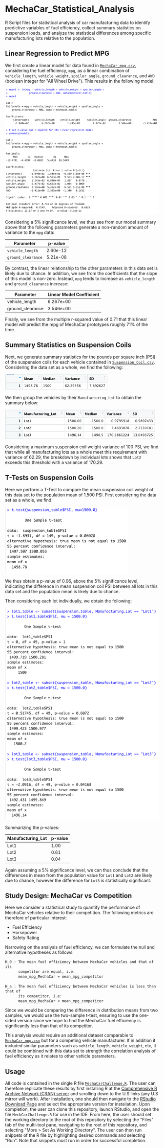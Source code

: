 # MechaCar_Statistical_Analysis
R Script files for statistical analysis of car manufacturing data to identify
predictive variables of fuel efficiency, collect summary statistics on
suspension loads, and analyze the statistical differences among specific
manufacturing lots relative to the population.
 
## Linear Regression to Predict MPG
We first create a linear model for data found in
[`MechaCar_mpg.csv`](Resources/MechaCar_mpg.csv), considering the fuel
efficiency, `mpg`, as a linear combination of `vehicle_length`,
`vehicle_weight`, `spoiler_angle`, `ground_clearance`, and `AWD` (boolean
integer for "All Wheel Drive"). This results in the following model:

![MPG Model](Images/mpg_model.png)

Considering a 5% significance level, we thus see from our model summary above
that the following parameters generate a non-random amount of variance to the
`mpg` data:

| Parameter          | p-value     |
| -----------        | ----------- |
| `vehicle_length`   | 2.60e-12    |
| `ground_clearance` | 5.21e-08    |

By contrast, the linear relationship to the other parameters in this data set
is likely due to chance. In addition, we see from the coefficients that the
slope of this model is non-zero. Instead, `mpg` tends to increase as
`vehicle_length` and `ground_clearance` increase:

| Parameter        | Linear Model Coefficient |
| -----------      | -----------              |
| vehicle_length   | 6.267e+00                |
| ground_clearance | 3.546e+00                |

Finally, we see from the multiple r-squared value of 0.71 that this linear
model will predict the mpg of MechaCar prototypes roughly 71% of the time.

## Summary Statistics on Suspension Coils
Next, we generate summary statistics for the pounds per square inch (PSI) of
the suspension coils for each vehicle contained in
[`Suspension_Coil.csv`](Resources/Suspension_Coil.csv). Considering the data
set as a whole, we find the following:

![Total Summary](Images/total_summary.png)

We then group the vehicles by their `Manufacturing_Lot` to obtain the summary
below:

![Lot Summary](Images/lot_summary.png)

Considering a maximum suspension coil weight variance of 100 PSI, we find that
while all manufacturing lots as a whole meet this requirement with variance of
62.29, the breakdown by individual lots shows that `Lot2` exceeds this
threshold with a variance of 170.29.

## T-Tests on Suspension Coils
Here we perform a T-Test to compare the mean suspension coil weight of this
data set to the population mean of 1,500 PSI. First considering the data set
as a whole, we find:

![All Lots T-Test](Images/all_lots_t_test.png)

We thus obtain a p-value of 0.06, above the 5% significance level, indicating
the difference in mean suspension coil PSI between all lots in this data set
and the population mean is likely due to chance.

Then considering each lot individually, we obtain the following:

![Individual Lots T-Test](Images/individual_lots_t_test.png)

Summarizing the p-values:

| Manufacturing_Lot | p-value     |
| -----------       | ----------- |
| Lot1              | 1.00        |
| Lot2              | 0.61        |
| Lot3              | 0.04        |

Again assuming a 5% significance level, we can thus conclude that the
differences in mean from the population value for `Lot1` and `Lot2` are
likely due to chance, however the difference for `Lot3` is statistically
significant.

## Study Design: MechaCar vs Competition
Here we consider a statistical study to quantify the performance of MechaCar
vehicles relative to their competition. The following metrics are therefore of
particular interest:

- Fuel Efficiency
- Horsepower
- Safety Rating

Narrowing on the analysis of fuel efficiency, we can formulate the null and
alternative hypotheses as follows:

```
H_0 : The mean fuel efficiency between MechaCar vehicles and that of its
      competitor are equal, i.e:
      mean_mpg_MechaCar = mean_mpg_competitor

H_a : The mean fuel efficiency between MechaCar vehicles is less than that of
      its competitor, i.e:
      mean_mpg_MechaCar < mean_mpg_competitor
```

Since we would be comparing the difference in distribution means from two
samples, we would use the two-sample t-test, ensuring to use the one-sided
version since we hope to find the MechaCar fuel efficiency is significantly
less than that of its competitor.

This analysis would require an additional dataset comparable to
[`MechaCar_mpg.csv`](Resources/MechaCar_mpg.csv) but for a competing vehicle
manufacturer. If in addition it included similar parameters such as
`vehicle_length`, `vehicle_weight`, etc, it could be combined with this data
set to strength the correlation analysis of fuel efficiency as it relates to
other vehicle parameters.

## Usage
All code is contained in the single R file
[`MechaCarChallenge.R`](MechaCarChallenge.R). The user can therefore replicate
these results by first installing R at the
[Comprehensive R Archive Network (CRAN) server](https://cran.r-project.org/mirrors.html)
and scrolling down to the U.S links (any U.S mirror will work). After
installation, one should then navigate to the
[RStudio Download Page](https://www.rstudio.com/products/rstudio/download/?utm_source=downloadrstudio&utm_medium=Site&utm_campaign=home-hero-cta#download)
and select the appropriate version for installation. Upon completion, the user
can clone this repository, launch RStudio, and open the file
`MechCarChallenge.R` for use in the IDE. From here, the user should set the
working directory to the root of this repository by selecting the "Files" tab
of the multi-tool pane, navigating to the root of this repository, and
selecting "More > Set As Working Directory". The user can then run snippets of
the R file by highlighting desired commands and selecting "Run". Note that
snippets must run in order for successful completion.
